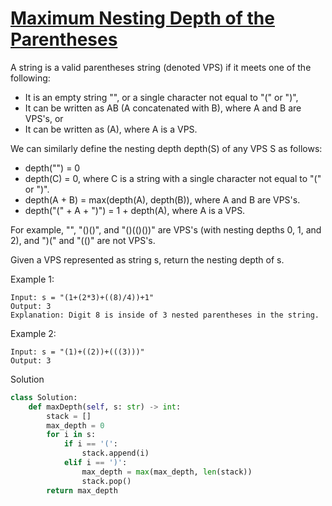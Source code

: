 # [Maximum Nesting Depth of the Parentheses](https://leetcode.com/problems/maximum-nesting-depth-of-the-parentheses/description/)

A string is a valid parentheses string (denoted VPS) if it meets one of the following:

- It is an empty string "", or a single character not equal to "(" or ")",
- It can be written as AB (A concatenated with B), where A and B are VPS's, or
- It can be written as (A), where A is a VPS.

We can similarly define the nesting depth depth(S) of any VPS S as follows:

- depth("") = 0
- depth(C) = 0, where C is a string with a single character not equal to "(" or ")".
- depth(A + B) = max(depth(A), depth(B)), where A and B are VPS's.
- depth("(" + A + ")") = 1 + depth(A), where A is a VPS.

For example, "", "()()", and "()(()())" are VPS's (with nesting depths 0, 1, and 2), and ")(" and "(()" are not VPS's.

Given a VPS represented as string s, return the nesting depth of s.

Example 1:
```
Input: s = "(1+(2*3)+((8)/4))+1"
Output: 3
Explanation: Digit 8 is inside of 3 nested parentheses in the string.
```
Example 2:
```
Input: s = "(1)+((2))+(((3)))"
Output: 3
```
Solution
```python
class Solution:
    def maxDepth(self, s: str) -> int:
        stack = []
        max_depth = 0
        for i in s:
            if i == '(':
                stack.append(i)
            elif i == ')':
                max_depth = max(max_depth, len(stack))
                stack.pop()
        return max_depth
```